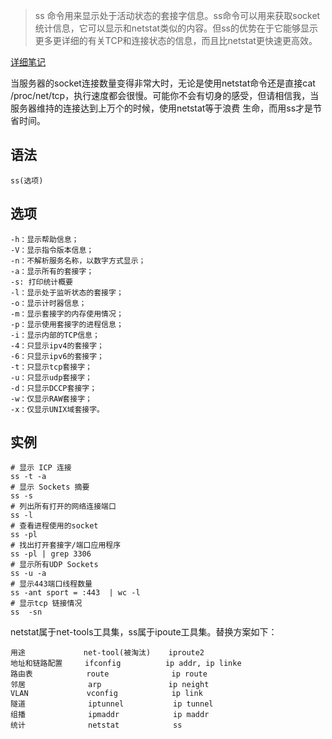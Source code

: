 > ss 命令用来显示处于活动状态的套接字信息。ss命令可以用来获取socket统计信息，它可以显示和netstat类似的内容。但ss的优势在于它能够显示更多更详细的有关TCP和连接状态的信息，而且比netstat更快速更高效。

[详细笔记](http://www.ttlsa.com/linux-command/ss-replace-netstat/)

当服务器的socket连接数量变得非常大时，无论是使用netstat命令还是直接cat /proc/net/tcp，执行速度都会很慢。可能你不会有切身的感受，但请相信我，当服务器维持的连接达到上万个的时候，使用netstat等于浪费 生命，而用ss才是节省时间。


语法
---
    ss(选项)

选项
---
    -h：显示帮助信息；
    -V：显示指令版本信息；
    -n：不解析服务名称，以数字方式显示；
    -a：显示所有的套接字；
    -s: 打印统计概要
    -l：显示处于监听状态的套接字；
    -o：显示计时器信息；
    -m：显示套接字的内存使用情况；
    -p：显示使用套接字的进程信息；
    -i：显示内部的TCP信息；
    -4：只显示ipv4的套接字；
    -6：只显示ipv6的套接字；
    -t：只显示tcp套接字；
    -u：只显示udp套接字；
    -d：只显示DCCP套接字；
    -w：仅显示RAW套接字；
    -x：仅显示UNIX域套接字。
    
实例
---

    # 显示 ICP 连接
    ss -t -a
    # 显示 Sockets 摘要
    ss -s
    # 列出所有打开的网络连接端口
    ss -l
    # 查看进程使用的socket
    ss -pl
    # 找出打开套接字/端口应用程序
    ss -pl | grep 3306
    # 显示所有UDP Sockets
    ss -u -a
    # 显示443端口线程数量
    ss -ant sport = :443  | wc -l
    # 显示tcp 链接情况
    ss  -sn


netstat属于net-tools工具集，ss属于ipoute工具集。替换方案如下：

````
用途             net-tool(被淘汰)    iproute2
地址和链路配置     ifconfig          ip addr, ip linke
路由表            route              ip route
邻居              arp               ip neight
VLAN             vconfig            ip link
隧道              iptunnel           ip tunnel
组播              ipmaddr            ip maddr
统计              netstat            ss
````